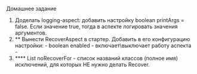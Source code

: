 Домашнее задание
1. Доделать logging-aspect: добавить настройку boolean printArgs = false. Если значение true, тогда в аспекте логировать значения аргументов. 
2. ** Вынести RecoverAspect в стартер. Добавить в его конфигурацию настройки: - boolean enabled - включает\выключает работу аспекта - 
3. **** List<String> noRecoverFor - список названий классов (полное имя) исключений, для которых НЕ нужно делать Recover. 